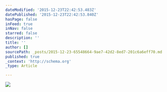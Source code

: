 ```yaml
---
dateModified: '2015-12-23T22:42:53.483Z'
datePublished: '2015-12-23T22:42:53.840Z'
hasPage: false
inFeed: true
inNav: false
starred: false
description: ''
title: ''
author: []
sourcePath: _posts/2015-12-23-65548664-9ae7-42d2-8ed7-201c6a6eff70.md
published: true
_context: 'http://schema.org'
_type: Article

---
```

![](https://the-grid-user-content.s3-us-west-2.amazonaws.com/b74081ee-e8b6-4de5-b459-db554b86e90e.jpg)